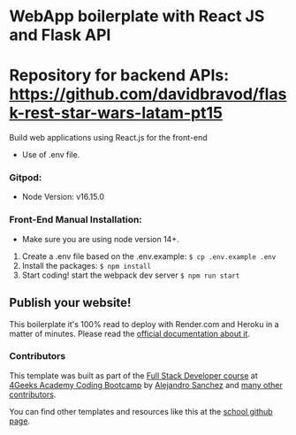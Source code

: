 # WebApp boilerplate with React JS and Flask API

# Repository for backend APIs: https://github.com/davidbravod/flask-rest-star-wars-latam-pt15

Build web applications using React.js for the front-end

- Use of .env file.

### Gitpod:

- Node Version: v16.15.0

### Front-End Manual Installation:

- Make sure you are using node version 14+.

1. Create a .env file based on the .env.example: `$ cp .env.example .env`
2. Install the packages: `$ npm install`
3. Start coding! start the webpack dev server `$ npm run start`

## Publish your website!

This boilerplate it's 100% read to deploy with Render.com and Heroku in a matter of minutes. Please read the [official documentation about it](https://start.4geeksacademy.com/deploy).

### Contributors

This template was built as part of the [Full Stack Developer course](https://4geeksacademy.com/us/coding-bootcamps/part-time-full-stack-developer) at [4Geeks Academy Coding Bootcamp](https://4geeksacademy.com/us/coding-bootcamp) by [Alejandro Sanchez](https://twitter.com/alesanchezr) and [many other contributors](https://github.com/4GeeksAcademy/react-flask-hello/graphs/contributors).

You can find other templates and resources like this at the [school github page](https://github.com/4geeksacademy/).
